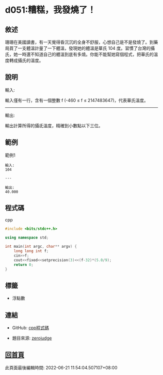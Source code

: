 # d051:糟糕，我發燒了！

## 敘述

珊珊在美國讀書，有一天覺得昏沉沉的全身不舒服，心想自己是不是發燒了。到藥局買了一支體溫計量了一下體溫，發現她的體溫是華氏 104 度。習慣了台灣的攝氏，她一時還不知道自己的體溫到底有多燒。你能不能幫她寫個程式，把華氏的溫度轉成攝氏的溫度。
								

## 說明

輸入:

輸入僅有一行，含有一個整數 f (-460 ≤ f ≤ 2147483647)，代表華氏溫度。

---

輸出:

輸出計算所得的攝氐溫度，精確到小數點以下三位。

## 範例
範例1

```
輸入:
104

---

輸出:
40.000

```

## 程式碼
cpp

```cpp
#include <bits/stdc++.h>

using namespace std;

int main(int argc, char** argv) {
	long long int f;
	cin>>f;
	cout<<fixed<<setprecision(3)<<(f-32)*(5.0/9);
	return 0;
}

```

## 標籤
- 浮點數


## 連結
- GitHub: [cpp程式碼](https://github.com/henryleecode23/solve_record/blob/main/zerojudge/d051/main.cpp)


- 題目來源: [zerojudge](https://zerojudge.tw/ShowProblem?problemid=d051)

## [回首頁](https://henryleecode23.github.io/solve_record/)

此頁面最後編輯時間: 2022-06-21 11:54:04.507107+08:00
